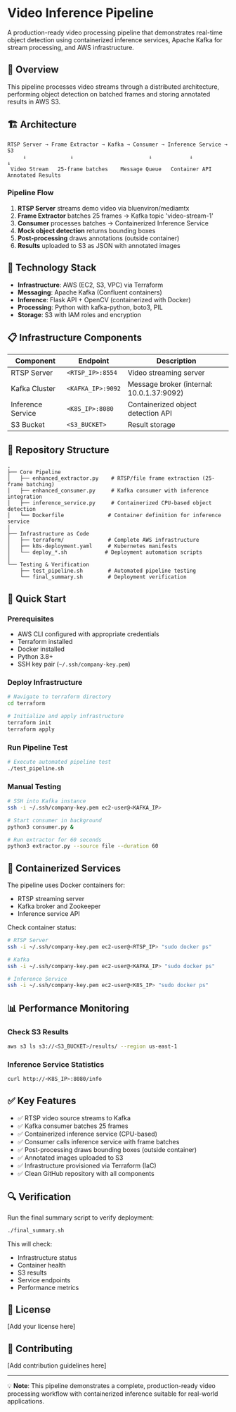 # Video Inference Pipeline

A production-ready video processing pipeline that demonstrates real-time object detection using containerized inference services, Apache Kafka for stream processing, and AWS infrastructure.

## 🎯 Overview

This pipeline processes video streams through a distributed architecture, performing object detection on batched frames and storing annotated results in AWS S3.

## 🏗️ Architecture

```
RTSP Server → Frame Extractor → Kafka → Consumer → Inference Service → S3
     ↓              ↓                        ↓            ↓              ↓
 Video Stream   25-frame batches    Message Queue   Container API   Annotated Results
```

### Pipeline Flow

1. **RTSP Server** streams demo video via bluenviron/mediamtx
2. **Frame Extractor** batches 25 frames → Kafka topic 'video-stream-1'
3. **Consumer** processes batches → Containerized Inference Service
4. **Mock object detection** returns bounding boxes
5. **Post-processing** draws annotations (outside container)
6. **Results** uploaded to S3 as JSON with annotated images

## 🔧 Technology Stack

- **Infrastructure**: AWS (EC2, S3, VPC) via Terraform
- **Messaging**: Apache Kafka (Confluent containers)
- **Inference**: Flask API + OpenCV (containerized with Docker)
- **Processing**: Python with kafka-python, boto3, PIL
- **Storage**: S3 with IAM roles and encryption

## 📋 Infrastructure Components

| Component | Endpoint | Description |
|-----------|----------|-------------|
| RTSP Server | `<RTSP_IP>:8554` | Video streaming server |
| Kafka Cluster | `<KAFKA_IP>:9092` | Message broker (internal: 10.0.1.37:9092) |
| Inference Service | `<K8S_IP>:8080` | Containerized object detection API |
| S3 Bucket | `<S3_BUCKET>` | Result storage |

## 💾 Repository Structure

```
.
├── Core Pipeline
│   ├── enhanced_extractor.py    # RTSP/file frame extraction (25-frame batching)
│   ├── enhanced_consumer.py     # Kafka consumer with inference integration
│   ├── inference_service.py     # Containerized CPU-based object detection
│   └── Dockerfile              # Container definition for inference service
│
├── Infrastructure as Code
│   ├── terraform/              # Complete AWS infrastructure
│   ├── k8s-deployment.yaml     # Kubernetes manifests
│   └── deploy_*.sh            # Deployment automation scripts
│
└── Testing & Verification
    ├── test_pipeline.sh        # Automated pipeline testing
    └── final_summary.sh        # Deployment verification
```

## 🚀 Quick Start

### Prerequisites

- AWS CLI configured with appropriate credentials
- Terraform installed
- Docker installed
- Python 3.8+
- SSH key pair (`~/.ssh/company-key.pem`)

### Deploy Infrastructure

```bash
# Navigate to terraform directory
cd terraform

# Initialize and apply infrastructure
terraform init
terraform apply
```

### Run Pipeline Test

```bash
# Execute automated pipeline test
./test_pipeline.sh
```

### Manual Testing

```bash
# SSH into Kafka instance
ssh -i ~/.ssh/company-key.pem ec2-user@<KAFKA_IP>

# Start consumer in background
python3 consumer.py &

# Run extractor for 60 seconds
python3 extractor.py --source file --duration 60
```

## 🐳 Containerized Services

The pipeline uses Docker containers for:
- RTSP streaming server
- Kafka broker and Zookeeper
- Inference service API

Check container status:
```bash
# RTSP Server
ssh -i ~/.ssh/company-key.pem ec2-user@<RTSP_IP> "sudo docker ps"

# Kafka
ssh -i ~/.ssh/company-key.pem ec2-user@<KAFKA_IP> "sudo docker ps"

# Inference Service
ssh -i ~/.ssh/company-key.pem ec2-user@<K8S_IP> "sudo docker ps"
```

## 📊 Performance Monitoring

### Check S3 Results
```bash
aws s3 ls s3://<S3_BUCKET>/results/ --region us-east-1
```

### Inference Service Statistics
```bash
curl http://<K8S_IP>:8080/info
```

## ✅ Key Features

- ✅ RTSP video source streams to Kafka
- ✅ Kafka consumer batches 25 frames
- ✅ Containerized inference service (CPU-based)
- ✅ Consumer calls inference service with frame batches
- ✅ Post-processing draws bounding boxes (outside container)
- ✅ Annotated images uploaded to S3
- ✅ Infrastructure provisioned via Terraform (IaC)
- ✅ Clean GitHub repository with all components

## 🔍 Verification

Run the final summary script to verify deployment:
```bash
./final_summary.sh
```

This will check:
- Infrastructure status
- Container health
- S3 results
- Service endpoints
- Performance metrics

## 📝 License

[Add your license here]

## 🤝 Contributing

[Add contribution guidelines here]

---

💡 **Note**: This pipeline demonstrates a complete, production-ready video processing workflow with containerized inference suitable for real-world applications.
